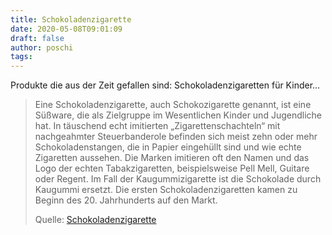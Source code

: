 ```yaml
---
title: Schokoladenzigarette
date: 2020-05-08T09:01:09
draft: false
author: poschi
tags: 
---
```


Produkte die aus der Zeit gefallen sind: Schokoladenzigaretten für Kinder...

> Eine Schokoladenzigarette, auch Schokozigarette genannt, ist eine Süßware, die
> als Zielgruppe im Wesentlichen Kinder und Jugendliche hat. In täuschend echt
> imitierten „Zigarettenschachteln“ mit nachgeahmter Steuerbanderole befinden
> sich meist zehn oder mehr Schokoladenstangen, die in Papier eingehüllt sind
> und wie echte Zigaretten aussehen. Die Marken imitieren oft den Namen und das
> Logo der echten Tabakzigaretten, beispielsweise Pell Mell, Guitare oder
> Regent. Im Fall der Kaugummizigarette ist die Schokolade durch Kaugummi
> ersetzt.  Die ersten Schokoladenzigaretten kamen zu Beginn des 20.
> Jahrhunderts auf den Markt.
>
> Quelle: [Schokoladenzigarette](https://de.m.wikipedia.org/wiki/Schokoladenzigarette)
